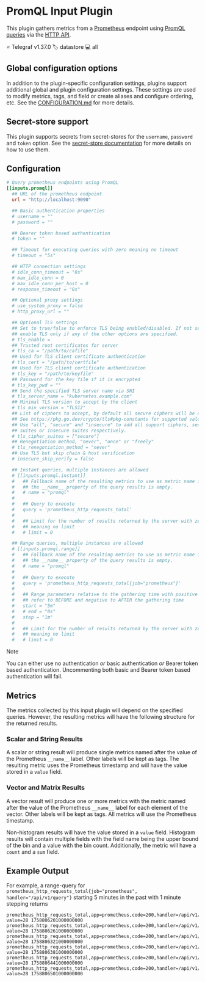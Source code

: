 # PromQL Input Plugin

This plugin gathers metrics from a [Prometheus][prometheus] endpoint using
[PromQL queries][promql] via the [HTTP API][http_api].

⭐ Telegraf v1.37.0
🏷️ datastore
💻 all

[prometheus]: https://prometheus.io/
[promql]: https://prometheus.io/docs/prometheus/latest/querying/basics/
[http_api]: https://prometheus.io/docs/prometheus/latest/querying/api/

## Global configuration options <!-- @/docs/includes/plugin_config.md -->

In addition to the plugin-specific configuration settings, plugins support
additional global and plugin configuration settings. These settings are used to
modify metrics, tags, and field or create aliases and configure ordering, etc.
See the [CONFIGURATION.md][CONFIGURATION.md] for more details.

[CONFIGURATION.md]: ../../../docs/CONFIGURATION.md#plugins

## Secret-store support

This plugin supports secrets from secret-stores for the `username`, `password`
and `token` option. See the [secret-store documentation][SECRETSTORE] for
more details on how to use them.

[SECRETSTORE]: ../../../docs/CONFIGURATION.md#secret-store-secrets

## Configuration

```toml @sample.conf
# Query prometheus endpoints using PromQL
[[inputs.promql]]
  ## URL of the prometheus endpoint
  url = "http://localhost:9090"

  ## Basic authentication properties
  # username = ""
  # password = ""

  ## Bearer token based authentication
  # token = ""

  ## Timeout for executing queries with zero meaning no timeout
  # timeout = "5s"

  ## HTTP connection settings
  # idle_conn_timeout = "0s"
  # max_idle_conn = 0
  # max_idle_conn_per_host = 0
  # response_timeout = "0s"

  ## Optional proxy settings
  # use_system_proxy = false
  # http_proxy_url = ""

  ## Optional TLS settings
  ## Set to true/false to enforce TLS being enabled/disabled. If not set,
  ## enable TLS only if any of the other options are specified.
  # tls_enable =
  ## Trusted root certificates for server
  # tls_ca = "/path/to/cafile"
  ## Used for TLS client certificate authentication
  # tls_cert = "/path/to/certfile"
  ## Used for TLS client certificate authentication
  # tls_key = "/path/to/keyfile"
  ## Password for the key file if it is encrypted
  # tls_key_pwd = ""
  ## Send the specified TLS server name via SNI
  # tls_server_name = "kubernetes.example.com"
  ## Minimal TLS version to accept by the client
  # tls_min_version = "TLS12"
  ## List of ciphers to accept, by default all secure ciphers will be accepted
  ## See https://pkg.go.dev/crypto/tls#pkg-constants for supported values.
  ## Use "all", "secure" and "insecure" to add all support ciphers, secure
  ## suites or insecure suites respectively.
  # tls_cipher_suites = ["secure"]
  ## Renegotiation method, "never", "once" or "freely"
  # tls_renegotiation_method = "never"
  ## Use TLS but skip chain & host verification
  # insecure_skip_verify = false

  ## Instant queries, multiple instances are allowed
  # [[inputs.promql.instant]]
  #   ## Fallback name of the resulting metrics to use as metric name in case
  #   ## the __name__ property of the query results is empty.
  #   # name = "promql"
  #
  #   ## Query to execute
  #   query = 'prometheus_http_requests_total'
  #
  #   ## Limit for the number of results returned by the server with zero
  #   ## meaning no limit
  #   # limit = 0

  ## Range queries, multiple instances are allowed
  # [[inputs.promql.range]]
  #   ## Fallback name of the resulting metrics to use as metric name in case
  #   ## the __name__ property of the query results is empty.
  #   # name = "promql"
  #
  #   ## Query to execute
  #   query = 'prometheus_http_requests_total{job="prometheus"}'
  #
  #   ## Range parameters relative to the gathering time with positive values
  #   ## refer to BEFORE and negative to AFTER the gathering time
  #   start = "5m"
  #   # end = "0s"
  #   step = "1m"
  #
  #   ## Limit for the number of results returned by the server with zero
  #   ## meaning no limit
  #   # limit = 0
```

> [!NOTE]
> You can either use no authentication _or_ basic authentication _or_ Bearer
> token based authentication. Uncommenting both basic and Bearer token based
> authentication will fail.

## Metrics

The metrics collected by this input plugin will depend on the specified queries.
However, the resulting metrics will have the following structure for the
returned results.

### Scalar and String Results

A scalar or string result will produce single metrics named after the value of
the Prometheus `__name__` label. Other labels will be kept as tags. The
resulting metric uses the Prometheus timestamp and will have the value stored in
a `value` field.

### Vector and Matrix Results

A vector result will produce one or more metrics with the metric named after the
value of the Prometheus `__name__` label for each element of the vector. Other
labels will be kept as tags. All metrics will use the Prometheus timestamp.

Non-histogram results will have the value stored in a `value` field. Histogram
results will contain multiple fields with the field name being the upper bound
of the bin and a value with the bin count. Additionally, the metric will have a
`count` and a `sum` field.

## Example Output

For example, a range-query for
`prometheus_http_requests_total{job="prometheus", handler="/api/v1/query"}`
starting 5 minutes in the past with 1 minute stepping returns

```text
prometheus_http_requests_total,app=prometheus,code=200,handler=/api/v1/query,instance=localhost:9090,job=prometheus value=28 1758806201000000000
prometheus_http_requests_total,app=prometheus,code=200,handler=/api/v1/query,instance=localhost:9090,job=prometheus value=28 1758806261000000000
prometheus_http_requests_total,app=prometheus,code=200,handler=/api/v1/query,instance=localhost:9090,job=prometheus value=28 1758806321000000000
prometheus_http_requests_total,app=prometheus,code=200,handler=/api/v1/query,instance=localhost:9090,job=prometheus value=28 1758806381000000000
prometheus_http_requests_total,app=prometheus,code=200,handler=/api/v1/query,instance=localhost:9090,job=prometheus value=28 1758806441000000000
prometheus_http_requests_total,app=prometheus,code=200,handler=/api/v1/query,instance=localhost:9090,job=prometheus value=28 1758806501000000000
```
